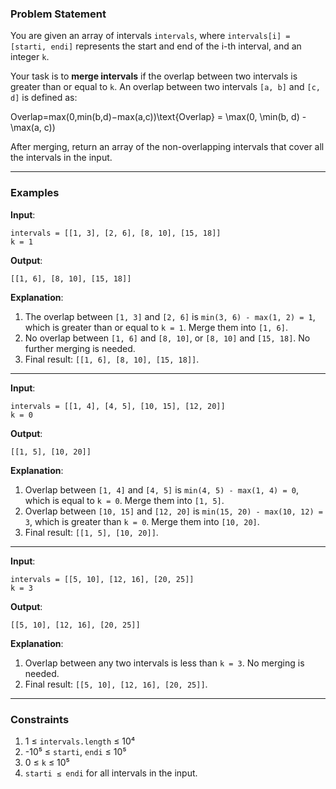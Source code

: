 ### **Problem Statement**

You are given an array of intervals `intervals`, where `intervals[i] = [starti, endi]` represents the start and end of the i-th interval, and an integer `k`.

Your task is to **merge intervals** if the overlap between two intervals is greater than or equal to `k`. An overlap between two intervals `[a, b]` and `[c, d]` is defined as:

Overlap=max⁡(0,min⁡(b,d)−max⁡(a,c))\text{Overlap} = \max(0, \min(b, d) - \max(a, c))

After merging, return an array of the non-overlapping intervals that cover all the intervals in the input.

---
### **Examples**

**Input**:

```plaintext
intervals = [[1, 3], [2, 6], [8, 10], [15, 18]]
k = 1
```

**Output**:

```plaintext
[[1, 6], [8, 10], [15, 18]]
```

**Explanation**:

1. The overlap between `[1, 3]` and `[2, 6]` is `min(3, 6) - max(1, 2) = 1`, which is greater than or equal to `k = 1`. Merge them into `[1, 6]`.
2. No overlap between `[1, 6]` and `[8, 10]`, or `[8, 10]` and `[15, 18]`. No further merging is needed.
3. Final result: `[[1, 6], [8, 10], [15, 18]]`.

---

**Input**:

```plaintext
intervals = [[1, 4], [4, 5], [10, 15], [12, 20]]
k = 0
```

**Output**:

```plaintext
[[1, 5], [10, 20]]
```

**Explanation**:

1. Overlap between `[1, 4]` and `[4, 5]` is `min(4, 5) - max(1, 4) = 0`, which is equal to `k = 0`. Merge them into `[1, 5]`.
2. Overlap between `[10, 15]` and `[12, 20]` is `min(15, 20) - max(10, 12) = 3`, which is greater than `k = 0`. Merge them into `[10, 20]`.
3. Final result: `[[1, 5], [10, 20]]`.

---

**Input**:

```plaintext
intervals = [[5, 10], [12, 16], [20, 25]]
k = 3
```

**Output**:

```plaintext
[[5, 10], [12, 16], [20, 25]]
```

**Explanation**:

1. Overlap between any two intervals is less than `k = 3`. No merging is needed.
2. Final result: `[[5, 10], [12, 16], [20, 25]]`.

---

### **Constraints**

1. 1 ≤ `intervals.length` ≤ 10⁴
2. -10⁵ ≤ `starti`, `endi` ≤ 10⁵
3. 0 ≤ `k` ≤ 10⁵
4. `starti ≤ endi` for all intervals in the input.